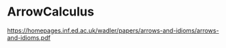 # ArrowCalculus






https://homepages.inf.ed.ac.uk/wadler/papers/arrows-and-idioms/arrows-and-idioms.pdf





















